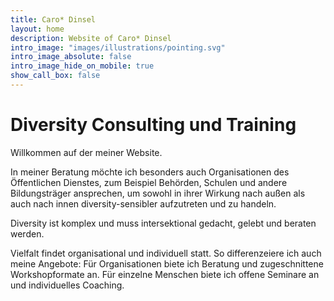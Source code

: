 ```yaml
---
title: Caro* Dinsel
layout: home
description: Website of Caro* Dinsel
intro_image: "images/illustrations/pointing.svg"
intro_image_absolute: false
intro_image_hide_on_mobile: true
show_call_box: false
---
```


# Diversity Consulting und Training

Willkommen auf der meiner Website. 

In meiner Beratung möchte ich besonders auch Organisationen des Öffentlichen Dienstes, zum Beispiel Behörden, Schulen und andere Bildungsträger ansprechen, um sowohl in ihrer Wirkung nach außen als auch nach innen diversity-sensibler aufzutreten und zu handeln.

Diversity ist komplex und muss intersektional gedacht, gelebt und beraten werden.

Vielfalt findet organisational und individuell statt. So differenzeiere ich auch meine Angebote: Für Organisationen biete ich Beratung und zugeschnittene Workshopformate an. Für einzelne Menschen biete ich offene Seminare an und individuelles Coaching.
